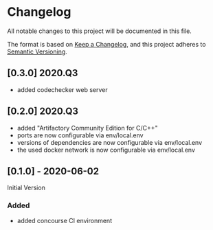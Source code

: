 # Changelog

All notable changes to this project will be documented in this file.

The format is based on [Keep a Changelog](https://keepachangelog.com/en/1.0.0/),
and this project adheres to [Semantic Versioning](https://semver.org/spec/v2.0.0.html).

## [0.3.0] 2020.Q3

- added codechecker web server

## [0.2.0] 2020.Q3

- added "Artifactory Community Edition for C/C++"
- ports are now configurable via env/local.env
- versions of dependencies are now configurable via env/local.env
- the used docker network is now configurable via env/local.env

## [0.1.0] - 2020-06-02

Initial Version

### Added

- added concourse CI environment
